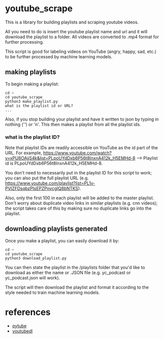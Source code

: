 # youtube_scrape
This is a library for building playlists and scraping youtube videos. 

All you need to do is insert the youtube playlist name and url and it will download the playlist to a folder. All videos are converted to .mp4 format for further processing.

This script is good for labeling videos on YouTube (angry, happy, sad, etc.) to be further processed by machine learning models.

## making playlists

To begin making a playlist:
    
    cd ~
    cd youtube_scrape 
    python3 make_playlist.py
    what is the playlist id or URL?
    ...

Also, if you stop building your playlist and have it written to json by typing in nothing ('') or 'n'. 
This then makes a playlist from all the playlist ids. 

### what is the playlist ID?
Note that playlist IDs are readily accessible on YouTube as the id part of the URL. For example, https://www.youtube.com/watch?v=xPU8OAjjS4k&list=PLpoUYdDxb6P56t8lnxnA412k_H5EMHd-8 --> Playlist id is PLpoUYdDxb6P56t8lnxnA412k_H5EMHd-8. 

You don't need to necessarily put in the playlist ID for this script to work; you can also put the full playlist URL (e.g. https://www.youtube.com/playlist?list=PL1v-PVIZFDsqbzPIsEPZPnvcgIQ8bNTKS). 

Also, only the first 100 in each playlist will be added to the master playlist. Don't worry about duplicate video links in similar playlists (e.g. cnn videos); the script takes care of this by making sure no duplicate links go into the playlist. 

## downloading playlists generated 

Once you make a playlist, you can easily download it by:

    cd ~ 
    cd youtube_scrape
    python3 download_playlist.py 
    
You can then state the playlist in the /playlists folder that you'd like to download as either the name or .JSON file (e.g. 
yc_podcast or yc_podcast.json will work). 

The script will then download the playlist and format it according to the style needed to train machine learning models.
 
 # references
 * [pytube](https://github.com/nficano/pytube)
 * [youtubedl](https://rg3.github.io/youtube-dl/)
